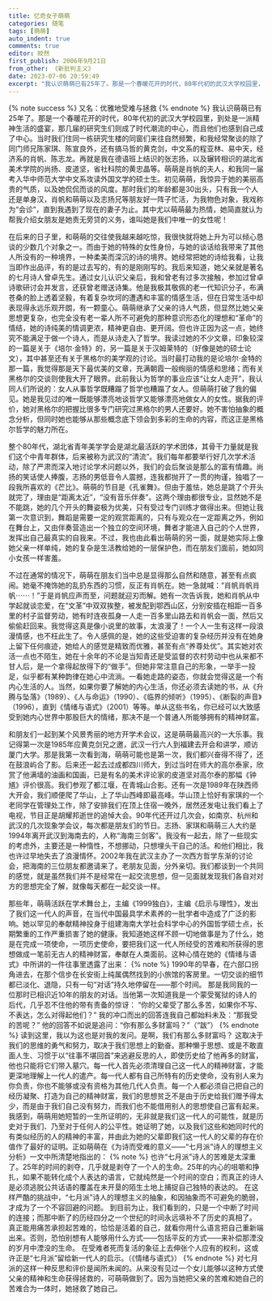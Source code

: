 ```yaml
---
title: 忆奇女子萌萌
categories: 随笔
tags: [萌萌]
auto_indent: true
comments: true
editor: 皎然
first_publish: 2006年9月21日
from_other: 《新批判主义》
date: 2023-07-06 20:59:49
excerpt: "我认识萌萌已有25年了。那是一个春暖花开的时代，80年代初的武汉大学校园里，到处是一派精神生活的盛宴，那几届的研究生们则成了时代潮流的中心，而且他们也感到自己成了中心。当时我们住同一栋研究生楼的同窗们来往自然频繁，和我经常聚谈的除了同门师兄陈家琪、陈宣良外，还有搞马哲的黄克剑，中文系的程亚林、易中天，经济系的肖帆、陈志龙。再就是我在德语班上结识的张志扬，以及辗转相识的湖北省美术学院的尚扬、皮道坚，省社科院的黄忠晶等。萌萌是肖帆的夫人，和我同一届考入华中师范大学中文系攻读外国文学的硕士生。初见萌萌，我惊异于她的美丽高贵的气质，以及她侃侃而谈的风度。那时我们的年龄都是30出头，只有我一个人还是单身汉，肖帆和萌萌以及志扬兄等朋友好一阵子忙活，为我物色对象，我戏称为“会诊”，直到我遇到了现在的妻子为止。其中尤以萌萌最为热情，她简直就认为帮我介绍女朋友是她责无旁贷的义务，谁叫她是我们中唯一的女性呢！"
---
```

{% note success %}
又名：优雅地受难与拯救
{% endnote %}
我认识萌萌已有25年了。那是一个春暖花开的时代，80年代初的武汉大学校园里，到处是一派精神生活的盛宴，那几届的研究生们则成了时代潮流的中心，而且他们也感到自己成了中心。当时我们住同一栋研究生楼的同窗们来往自然频繁，和我经常聚谈的除了同门师兄陈家琪、陈宣良外，还有搞马哲的黄克剑，中文系的程亚林、易中天，经济系的肖帆、陈志龙。再就是我在德语班上结识的张志扬，以及辗转相识的湖北省美术学院的尚扬、皮道坚，省社科院的黄忠晶等。萌萌是肖帆的夫人，和我同一届考入华中师范大学中文系攻读外国文学的硕士生。初见萌萌，我惊异于她的美丽高贵的气质，以及她侃侃而谈的风度。那时我们的年龄都是30出头，只有我一个人还是单身汉，肖帆和萌萌以及志扬兄等朋友好一阵子忙活，为我物色对象，我戏称为“会诊”，直到我遇到了现在的妻子为止。其中尤以萌萌最为热情，她简直就认为帮我介绍女朋友是她责无旁贷的义务，谁叫她是我们中唯一的女性呢！

在后来的日子里，和萌萌的交往使我越来越吃惊，我很快就将她上升为可以倾心恳谈的少数几个对象之一。而由于她的特殊的女性身份，与她的谈话给我带来了其他人所没有的一种境界，一种柔美而深沉的诗的境界。她经常把她的诗给我看，让我当即作出品评，有的是过去写的，有的是刚刚写的。我后来知道，她父亲就是著名的七月诗人曾卓先生。通过女儿认识父亲后，我和曾老有过多次接触，参加过曾卓诗歌研讨会并发言，还获曾老赠送诗集。他是我极其敬佩的老一代知识分子，布满苍桑的脸上透着坚毅，有着复杂坎坷的遭遇和丰富的情感生活，但在日常生活中却表现得永远乐观开朗，有一颗童心。萌萌继承了父亲的诗人气质，但显然比她父亲思想更复杂，也完全没有老一辈人所不可避免的那种意识形态化的理想和“革命”的情结，她的诗纯美的情调更浓，精神更自由、更开阔。但也许正因为这一点，她终究不能满足于做一个诗人，而是从诗走入了哲学。我读过她的不少文章，印象较深的一篇是关于《培尔·金特》的，另一篇是关于汉姆莱特的（好像是她的硕士论文），其中甚至还有关于黑格尔的美学观的讨论。当时最打动我的是论培尔·金特的那一篇，我觉得那是天下最优美的文章，充满朝霞一般绚丽的情感和思绪；而有关黑格尔的交谈则使我大开了眼界。此前我认为哲学的事业应该“让女人走开”，我认同人们所说的：女人从事哲学既糟蹋了哲学也糟蹋了女人。但萌萌打破了我的偏见。她是我见过的唯一既能够漂亮地谈哲学又能够漂亮地做女人的女性。据我的评价，她对黑格尔的把握比很多专门研究过黑格尔的男人还要好。她不害怕抽象的概念分析，但同时她也能够从那些概念底下领会到多彩的生命的内容，而这正是黑格尔哲学的魅力所在。

整个80年代，湖北省青年美学学会是湖北最活跃的学术团体，其骨干力量就是我们这个中青年群体，后来被称为武汉的“清流”。我们每年都要举行好几次学术活动，除了严肃而深入地讨论学术问题以外，我们的会后聚谈是那么的富有情趣。尚扬的笑话使人捧腹，志扬的男低音令人震撼，连我都抛开了一贯的拘谨，独唱了一段我所喜欢的《芒比》。萌萌的节目是《孔雀舞》。但由于羞怯，她总是跳了个开头就完了，理由是“距离太近”，“没有音乐伴奏”。这两个理由都很专业，显然她不是不能跳，她的几个开头的舞姿极为优美，只有受过专门训练才做得出来。但她让我第一次意识到，舞蹈是需要一定的观赏距离的，只有与观众在一定距离之外，例如在舞台上，又由伴奏营造出一个独立的空间环境，舞者才能进入自己的个人世界，发挥出自己最真实的自我来。不过，我也由此看出萌萌的另一面，就是她实际上像她父亲一样单纯，她的复杂是生活教给她的一层保护色，而在朋友们面前，她如同小女孩一样害羞。

不过在通常的情况下，萌萌在朋友们当中总是显得那么自然和随意，甚至有点疯闹。她毫不掩饰她的乱扔东西的习惯，反正有肖帆在。她一急就喊：“肖帆肖帆肖帆⋯⋯！”于是肖帆应声而至，问题就迎刃而解。她有一次告诉我，她和肖帆从中学起就谈恋爱，在“文革”中双双挨整，被发配到鄂西山区，分别安插在相距一百多里的村子监督劳动，她有时连夜孤身一人走一百多里山路去和肖帆会一面，然后又偷偷赶回来。我觉得这真是像小说里的故事，太浪漫了！一个人一生有这样一段浪漫情感，也不枉此生了。令人感佩的是，她的这些受迫害的复杂经历并没有在她身上留下任何痕迹，她给人的感觉是精致而优雅，甚至有点“养尊处优”。其实她对农活一点也不陌生，她在十余年的不论是当知青还是受监督的农村劳动中也从来都不甘人后，是一个拿得起放得下的“做手”。但她非常注意自己的形象，一举手一投足，似乎都有某种韵律在她心中流淌。一看她走路的姿态，你就会觉得这是一个有内心生活的人。当然，如果你要了解她的内心生活，你还必须去读她的书，从《升腾与坠落》（1989）、《人与命运》（1990）、《临界的倾听》（1995）、《断裂的声音》（1996），直到《情绪与语式》（2001）等等。单从这些书名，你已经可以大致感受到她内心世界中那股巨大的情绪，那决不是一个普通人所能够拥有的精神财富。

和朋友们一起到某个风景秀丽的地方开学术会议，这是萌萌最高兴的一大乐事。我记得第一次是1985年应黄克剑兄之邀，武汉一行六人到福建去开会和讲学，顺访厦门大学。那是我第一次看到海，萌萌可能也是第一次，我们都兴奋得不得了，还在鼓浪屿合了影。后来还一起去过成都四川师大，到过当时在师大的高尔泰家，欣赏了他满墙的油画和国画，已是有名的美术评论家的皮道坚对高尔泰的那幅《钟馗》评价很高。我们参观了都江堰，在青城山合影。还有一次是1989年在陕西师大开会，我们顺便爬了华山，上了华山西峰即最高峰。华山顶上恰好有家琪的一个老同学在管理处工作，除了安排我们在顶上住宿一晚外，居然还发电让我们看上了电视，节目正是胡耀邦逝世的追悼大会。90年代还开过几次会，如南京、杭州和武汉的几次现象学会议，每次都是朋友们的节日。志扬、家琪和萌萌三人大约是1994年离开武汉到海南去的，人称“海南三剑客”。我没有一起去，除了一些现实的考虑外，主要还是一种惰性，不想挪动，只想埋头干自己的活。和他们相比，我也许过早地失去了浪漫情怀。2002年我在武汉主办了一次西方哲学东渐的讨论会，把海南的三位朋友都邀请来了。老朋友见面，分外亲切。我们都谈到一个共同的感觉，就是虽然我们并不是经常在一起交流思想，但一见面就发现我们各自对对方的思想完全了解，就像每天都在一起交谈一样。

那些年，萌萌活跃在学术舞台上，主编《1999独白》，主编《启示与理性》，发出了我们这一代人的声音，在当代中国最具学术素养的一批学者中造成了广泛的影响。她以罕见的奉献精神投身于组建海南大学社会科学中心的外国哲学硕士点，长期繁重的工作严重损害了她的健康。我知道她这样不顾一切地做事是为了什么，她是在完成一项使命，一项历史使命，要把我们这一代人所经受的苦难和所获得的思想做成一笔前无古人的精神财富，奉献在人类面前。这种心情在她的《情绪与语式》中所讲的一件往事里透露了出来：
{% note %}
1990年的早春，在六部口拐角进去，在那个信步在长安街上纯属偶然找到的小旅馆的客房里。一切交谈的细节都已淡化、退隐，只有一句“对话”持久地停留在——那个时间。
那是我同我的一位那时已相识近10年的朋友的对话。当他第一次知道我是一个蒙受冤狱的诗人的后代，几乎忍不住他的带有责备的惊讶：
“你的父辈受了那么多苦，如果你不写、不表达，怎么对得起他们？”
我的冲口而出的回答连我自己都始料未及：“那我受的苦呢？”
他的回答不如说是追问：“你有那么多财富吗？”（“跋”）
{% endnote %}
读到这里，我以为这也是对我的发问。是啊，我们有那么多财富吗？
这取决于我们的思维的勇气和努力，取决于我们思想上的勤奋。那种懒于思想、或是不敢直面人生、习惯于以“往事不堪回首”来逃避反思的人，即使历史给了他再多的财富，他也只能将它们带入墓穴。每一代人首先必须清理自己这一代人的精神财富，才能更深地理解上一代人的遣产。每一代人都有自己所特有的历史使命，没有别人来为你负责，你也不能够或没有资格为其他几代人负责。每一个人都必须自己把自己的经历凝聚、打造为自己的精神财富，我们的思想贫乏不是由于历史给我们赠予得太少，而是由于我们自己没有努力，而我们也不能借用别人的思想使自己富有起来。我感到，萌萌用她短暂的一生所证明的，无非就是我们这一代人的可能性，就是历史对于我们、乃至对于任何人的公平性。她证明了她，以及我们这些和她同时代的有类似经历的人的精神的丰富，并由此为她的父辈即我们这一代人的父辈的存在价值作了最好的证明。正如萌萌在《为诗而受难的意义——“七月派”诗人的理想主义分析》一文中所清楚地指出的：
{% note %}
也许“七月派”诗人的苦难是太深重了。25年的时间的剥夺，几乎就是剥夺了一个人的生命。25年的内心的咀嚼和挣扎，如果不能转化成个人表达的语言，它就纯然是一个时间的空白；而真正的诗人是必须逃脱公共话语的覆盖在未开垦的陌生土地上捕捉自己独特的表达的。
在这样严酷的挑战中，“七月派”诗人的理想主义的抽象，和因抽象而不可避免的脆弱，才成为了一个不容回避的问题。
到目前为止，我们看到的，只是一个中断了时间的连接；而那中断了的历经四分之一个世纪的时间永远填补不了历史的真相了。
真正能用痛苦承担起苦难的，恰恰是活着的自己，就看你用什么语言把自己重新端出来。否则，恐怕别想有人能够用什么方式——包括平反的方式——来补偿那湮没的岁月中湮没的生命。
在受难者死而复活的象征上去伸张个人应有的权利，这或许正是“七月派”留给新一代人的启示。（《情绪与语式》）
{% endnote %}
对七月派的这样一种反思和评价是闻所未闻的。从来没有见过一个女儿能够以这种方式使父亲的精神和生命获得拯救的，可萌萌做到了。因为当她把父亲的苦难和她自己的苦难合为一体时，她拯救了她自己。
